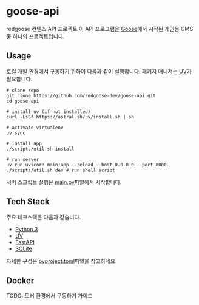 # goose-api

redgoose 컨텐츠 API 프로젝트
이 API 프로그램은 [Goose](https://github.com/redgoose-dev/goose)에서 시작된 개인용 CMS 중 하나의 프로젝트입니다.

## Usage

로컬 개발 환경에서 구동하기 위하여 다음과 같이 실행합니다.
패키지 매니저는 [UV](https://docs.astral.sh/uv/)가 필요합니다.

```shell
# clone repo
git clone https://github.com/redgoose-dev/goose-api.git
cd goose-api

# install uv (if not installed)
curl -LsSf https://astral.sh/uv/install.sh | sh

# activate virtualenv
uv sync

# install app
./scripts/util.sh install

# run server
uv run uvicorn main:app --reload --host 0.0.0.0 --port 8000
./scripts/util.sh dev # run shell script
```

서버 스크립트 실행은 [main.py](main.py)파일에서 시작합니다.

## Tech Stack

주요 테크스택은 다음과 같습니다.

- [Python 3](https://www.python.org)
- [UV](https://docs.astral.sh/uv/)
- [FastAPI](https://fastapi.tiangolo.com)
- [SQLite](https://sqlite.org)

자세한 구성은 [pyproject.toml](pyproject.toml)파일을 참고하세요.


## Docker

TODO: 도커 환경에서 구동하기 가이드
